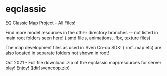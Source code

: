 # eqclassic
EQ Classic Map Project - All Files! 

Find more model resources in the other directory branches -- not listed in main root folders seen here!
(.smd files, animations, .fbx, texture files) 

The map development files as used in Sven Co-op SDK! (.rmf .map etc) are also located in separate folders not shown in root!

Oct 2021 - Full file download .zip of the eqclassic map/resources for server play! Enjoy! ([dir]svencoop.zip)

